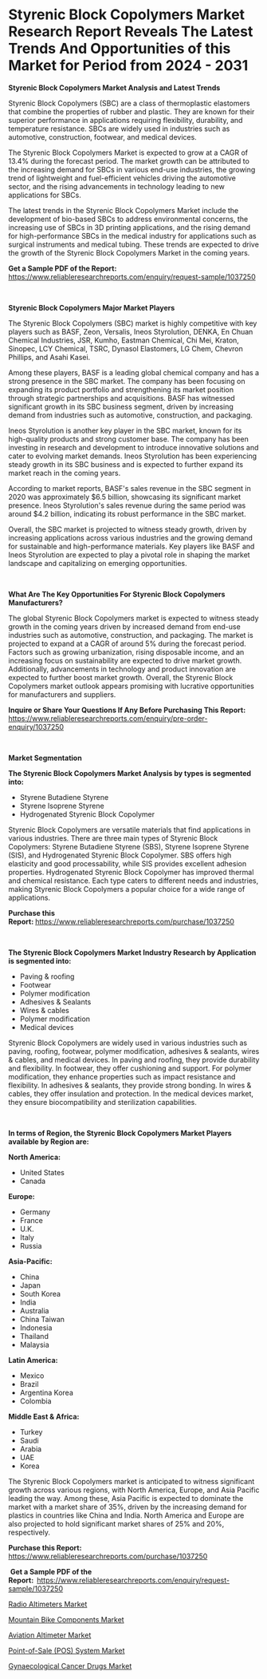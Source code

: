<p><h1>Styrenic Block Copolymers Market Research Report Reveals The Latest Trends And Opportunities of this Market for Period from 2024 - 2031</h1></p><p><strong>Styrenic Block Copolymers Market Analysis and Latest Trends</strong></p>
<p><p>Styrenic Block Copolymers (SBC) are a class of thermoplastic elastomers that combine the properties of rubber and plastic. They are known for their superior performance in applications requiring flexibility, durability, and temperature resistance. SBCs are widely used in industries such as automotive, construction, footwear, and medical devices.</p><p>The Styrenic Block Copolymers Market is expected to grow at a CAGR of 13.4% during the forecast period. The market growth can be attributed to the increasing demand for SBCs in various end-use industries, the growing trend of lightweight and fuel-efficient vehicles driving the automotive sector, and the rising advancements in technology leading to new applications for SBCs.</p><p>The latest trends in the Styrenic Block Copolymers Market include the development of bio-based SBCs to address environmental concerns, the increasing use of SBCs in 3D printing applications, and the rising demand for high-performance SBCs in the medical industry for applications such as surgical instruments and medical tubing. These trends are expected to drive the growth of the Styrenic Block Copolymers Market in the coming years.</p></p>
<p><strong>Get a Sample PDF of the Report:&nbsp;</strong> <a href="https://www.reliableresearchreports.com/enquiry/request-sample/1037250">https://www.reliableresearchreports.com/enquiry/request-sample/1037250</a></p>
<p>&nbsp;</p>
<p><strong>Styrenic Block Copolymers Major Market Players</strong></p>
<p><p>The Styrenic Block Copolymers (SBC) market is highly competitive with key players such as BASF, Zeon, Versalis, Ineos Styrolution, DENKA, En Chuan Chemical Industries, JSR, Kumho, Eastman Chemical, Chi Mei, Kraton, Sinopec, LCY Chemical, TSRC, Dynasol Elastomers, LG Chem, Chevron Phillips, and Asahi Kasei.</p><p>Among these players, BASF is a leading global chemical company and has a strong presence in the SBC market. The company has been focusing on expanding its product portfolio and strengthening its market position through strategic partnerships and acquisitions. BASF has witnessed significant growth in its SBC business segment, driven by increasing demand from industries such as automotive, construction, and packaging.</p><p>Ineos Styrolution is another key player in the SBC market, known for its high-quality products and strong customer base. The company has been investing in research and development to introduce innovative solutions and cater to evolving market demands. Ineos Styrolution has been experiencing steady growth in its SBC business and is expected to further expand its market reach in the coming years.</p><p>According to market reports, BASF's sales revenue in the SBC segment in 2020 was approximately $6.5 billion, showcasing its significant market presence. Ineos Styrolution's sales revenue during the same period was around $4.2 billion, indicating its robust performance in the SBC market.</p><p>Overall, the SBC market is projected to witness steady growth, driven by increasing applications across various industries and the growing demand for sustainable and high-performance materials. Key players like BASF and Ineos Styrolution are expected to play a pivotal role in shaping the market landscape and capitalizing on emerging opportunities.</p></p>
<p>&nbsp;</p>
<p><strong>What Are The Key Opportunities For Styrenic Block Copolymers Manufacturers?</strong></p>
<p><p>The global Styrenic Block Copolymers market is expected to witness steady growth in the coming years driven by increased demand from end-use industries such as automotive, construction, and packaging. The market is projected to expand at a CAGR of around 5% during the forecast period. Factors such as growing urbanization, rising disposable income, and an increasing focus on sustainability are expected to drive market growth. Additionally, advancements in technology and product innovation are expected to further boost market growth. Overall, the Styrenic Block Copolymers market outlook appears promising with lucrative opportunities for manufacturers and suppliers.</p></p>
<p><strong>Inquire or Share Your Questions If Any Before Purchasing This Report:</strong> <a href="https://www.reliableresearchreports.com/enquiry/pre-order-enquiry/1037250">https://www.reliableresearchreports.com/enquiry/pre-order-enquiry/1037250</a></p>
<p>&nbsp;</p>
<p><strong>Market Segmentation</strong></p>
<p><strong>The Styrenic Block Copolymers Market Analysis by types is segmented into:</strong></p>
<p><ul><li>Styrene Butadiene Styrene</li><li>Styrene Isoprene Styrene</li><li>Hydrogenated Styrenic Block Copolymer</li></ul></p>
<p><p>Styrenic Block Copolymers are versatile materials that find applications in various industries. There are three main types of Styrenic Block Copolymers: Styrene Butadiene Styrene (SBS), Styrene Isoprene Styrene (SIS), and Hydrogenated Styrenic Block Copolymer. SBS offers high elasticity and good processability, while SIS provides excellent adhesion properties. Hydrogenated Styrenic Block Copolymer has improved thermal and chemical resistance. Each type caters to different needs and industries, making Styrenic Block Copolymers a popular choice for a wide range of applications.</p></p>
<p><strong>Purchase this Report:&nbsp;</strong><a href="https://www.reliableresearchreports.com/purchase/1037250">https://www.reliableresearchreports.com/purchase/1037250</a></p>
<p>&nbsp;</p>
<p><strong>The Styrenic Block Copolymers Market Industry Research by Application is segmented into:</strong></p>
<p><ul><li>Paving & roofing</li><li>Footwear</li><li>Polymer modification</li><li>Adhesives & Sealants</li><li>Wires & cables</li><li>Polymer modification</li><li>Medical devices</li></ul></p>
<p><p>Styrenic Block Copolymers are widely used in various industries such as paving, roofing, footwear, polymer modification, adhesives & sealants, wires & cables, and medical devices. In paving and roofing, they provide durability and flexibility. In footwear, they offer cushioning and support. For polymer modification, they enhance properties such as impact resistance and flexibility. In adhesives & sealants, they provide strong bonding. In wires & cables, they offer insulation and protection. In the medical devices market, they ensure biocompatibility and sterilization capabilities.</p></p>
<p>&nbsp;</p>
<p><strong>In terms of Region, the Styrenic Block Copolymers Market Players available by Region are:</strong></p>
<p>
    <p> <strong> North America: </strong>
        <ul>
            <li>United States</li>
            <li>Canada</li>
        </ul>
        </p> 
    <p> <strong> Europe: </strong>
        <ul>
            <li>Germany</li>
            <li>France</li>
            <li>U.K.</li>
            <li>Italy</li>
            <li>Russia</li>
        </ul>
        </p> 
    <p> <strong> Asia-Pacific: </strong>
        <ul>
            <li>China</li>
            <li>Japan</li>
            <li>South Korea</li>
            <li>India</li>
            <li>Australia</li>
            <li>China Taiwan</li>
            <li>Indonesia</li>
            <li>Thailand</li>
            <li>Malaysia</li>
        </ul>
        </p> 
    <p> <strong> Latin America: </strong>
        <ul>
            <li>Mexico</li>
            <li>Brazil</li>
            <li>Argentina Korea</li>
            <li>Colombia</li>
        </ul>
        </p> 
    <p> <strong> Middle East & Africa: </strong>
        <ul>
            <li>Turkey</li>
            <li>Saudi</li>
            <li>Arabia</li>
            <li>UAE</li>
            <li>Korea</li>
        </ul>
    </p>
    </p>
<p><p>The Styrenic Block Copolymers market is anticipated to witness significant growth across various regions, with North America, Europe, and Asia Pacific leading the way. Among these, Asia Pacific is expected to dominate the market with a market share of 35%, driven by the increasing demand for plastics in countries like China and India. North America and Europe are also projected to hold significant market shares of 25% and 20%, respectively.</p></p>
<p><strong>Purchase this Report: </strong><a href="https://www.reliableresearchreports.com/purchase/1037250">https://www.reliableresearchreports.com/purchase/1037250</a></p>
<p>&nbsp;<strong>Get a Sample PDF of the Report:&nbsp;&nbsp;</strong><a href="https://www.reliableresearchreports.com/enquiry/request-sample/1037250">https://www.reliableresearchreports.com/enquiry/request-sample/1037250</a></p>
<p><strong></strong></p>
<p><p><a href="https://medium.com/@briaabshire1988/radio-altimeters-market-competitive-analysis-market-trends-and-forecast-to-2031-88a9f638a59e">Radio Altimeters Market</a></p><p><a href="https://medium.com/@briaabshire1988/mountain-bike-components-market-size-cagr-trends-2024-2030-47a2d5e1fa0e">Mountain Bike Components Market</a></p><p><a href="https://medium.com/@briaabshire1988/aviation-altimeter-market-trends-forecast-and-competitive-analysis-to-2031-9d9b389b433c">Aviation Altimeter Market</a></p><p><a href="https://github.com/jhcraigie/Market-Research-Report-List-1/blob/main/point-of-sale-pos-system-market.md">Point-of-Sale (POS) System Market</a></p><p><a href="https://github.com/sonuprakash1/Market-Research-Report-List-1/blob/main/gynaecological-cancer-drugs-market.md">Gynaecological Cancer Drugs Market</a></p></p>